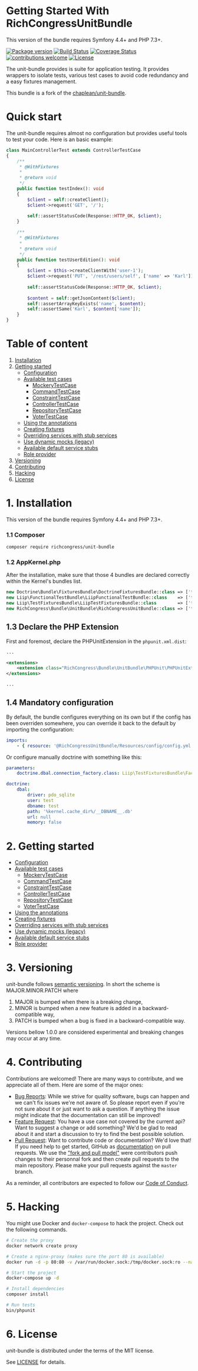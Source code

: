 Getting Started With RichCongressUnitBundle
=======================================

This version of the bundle requires Symfony 4.4+ and PHP 7.3+.

[![Package version](https://img.shields.io/packagist/v/richcongress/unit-bundle.svg)](https://packagist.org/packages/richcongress/unit-bundle)
[![Build Status](https://img.shields.io/travis/richcongress/unit-bundle.svg?branch=master)](https://travis-ci.org/richcongress/unit-bundle?branch=master)
[![Coverage Status](https://coveralls.io/repos/github/richcongress/unit-bundle/badge.svg?branch=master)](https://coveralls.io/github/richcongress/unit-bundle?branch=master)
[![contributions welcome](https://img.shields.io/badge/contributions-welcome-brightgreen.svg?style=flat)](https://github.com/richcongress/unit-bundle/issues)
[![License](https://img.shields.io/badge/license-MIT-red.svg)](LICENSE.md)

The unit-bundle provides is suite for application testing. It provides wrappers to isolate tests, various test cases to avoid code redundancy and a easy fixtures management.

This bundle is a fork of the [chaplean/unit-bundle](https://github.com/chaplean/unit-bundle).


# Quick start

The unit-bundle requires almost no configuration but provides useful tools to test your code. Here is an basic example:

```php
class MainControllerTest extends ControllerTestCase
{
    /**
     * @WithFixtures
     * 
     * @return void
     */
    public function testIndex(): void
    {
        $client = self::createClient();
        $client->request('GET', '/');
    
        self::assertStatusCode(Response::HTTP_OK, $client);
    }

    /**
     * @WithFixtures
     * 
     * @return void
     */
    public function testUserEdition(): void
    {
        $client = $this->createClientWith('user-1');
        $client->request('PUT', '/rest/users/self', ['name' => 'Karl']);
    
        self::assertStatusCode(Response::HTTP_OK, $client);
    
        $content = self::getJsonContent($client);
        self::assertArrayKeyExists('name', $content);
        self::assertSame('Karl', $content['name']);
    }
}
```


# Table of content

1. [Installation](#1-installation)
2. [Getting started](#2-getting-started)
    - [Configuration](Docs/Configuration.md)
    - [Available test cases](Docs/TestCases.md)
        - [MockeryTestCase](Docs/TestCases.md#mockerytestcase)
        - [CommandTestCase](Docs/TestCases.md#commandtestcase)
        - [ConstraintTestCase](Docs/TestCases.md#constrainttestcase)
        - [ControllerTestCase](Docs/TestCases.md#controllertestcase)
        - [RepositoryTestCase](Docs/TestCases.md#repositorytestcase)
        - [VoterTestCase](Docs/TestCases.md#votertestcase)
    - [Using the annotations](Docs/Annotations.md)
    - [Creating fixtures](Docs/TestFixtures.md)
    - [Overriding services with stub services](Docs/OverrideServices.md#overriding-services-with-stub-services)
    - [Use dynamic mocks (legacy)](Docs/OverrideServices.md#use-dynamic-mocks-legacy)
    - [Available default service stubs](Docs/OverrideServices.md#available-default-service-stubs)
    - [Role provider](Docs/RoleProvider.md)
4. [Versioning](#3-versioning)
5. [Contributing](#4-contributing)
6. [Hacking](#5-hacking)
7. [License](#6-license)


# 1. Installation

This version of the bundle requires Symfony 4.4+ and PHP 7.3+.

### 1.1 Composer

```bash
composer require richcongress/unit-bundle
```

### 1.2 AppKernel.php

After the installation, make sure that those 4 bundles are declared correctly within the Kernel's bundles list.

```php
new Doctrine\Bundle\FixturesBundle\DoctrineFixturesBundle::class => ['test' => true],
new Liip\FunctionalTestBundle\LiipFunctionalTestBundle::class    => ['test' => true],
new Liip\TestFixturesBundle\LiipTestFixturesBundle::class        => ['test' => true],
new RichCongress\Bundle\UnitBundle\RichCongressUnitBundle::class => ['test' => true],
```

## 1.3 Declare the PHP Extension

First and foremost, declare the PHPUnitExtension in the `phpunit.xml.dist`:

```xml
...

<extensions>
    <extension class="RichCongress\Bundle\UnitBundle\PHPUnit\PHPUnitExtension" />
</extensions>

...
```

## 1.4 Mandatory configuration 

By default, the bundle configures everything on its own but if the config has been overriden somewhere, you can override it back to the default by importing the configuration:

```yaml
imports:
    - { resource: '@RichCongressUnitBundle/Resources/config/config.yml' }
```

Or configure manually doctrine with something like this:

```yaml
parameters:
    doctrine.dbal.connection_factory.class: Liip\TestFixturesBundle\Factory\ConnectionFactory

doctrine:
    dbal:
        driver: pdo_sqlite
        user: test
        dbname: test
        path: '%kernel.cache_dir%/__DBNAME__.db'
        url: null
        memory: false
```


# 2. Getting started

- [Configuration](Docs/Configuration.md)
- [Available test cases](Docs/TestCases.md)
    - [MockeryTestCase](Docs/TestCases.md#mockerytestcase)
    - [CommandTestCase](Docs/TestCases.md#commandtestcase)
    - [ConstraintTestCase](Docs/TestCases.md#constrainttestcase)
    - [ControllerTestCase](Docs/TestCases.md#controllertestcase)
    - [RepositoryTestCase](Docs/TestCases.md#repositorytestcase)
    - [VoterTestCase](Docs/TestCases.md#votertestcase)
- [Using the annotations](Docs/Annotations.md)
- [Creating fixtures](Docs/TestFixtures.md)
- [Overriding services with stub services](Docs/OverrideServices.md#overriding-services-with-stub-services)
- [Use dynamic mocks (legacy)](Docs/OverrideServices.md#use-dynamic-mocks-legacy)
- [Available default service stubs](Docs/OverrideServices.md#available-default-service-stubs)
- [Role provider](Docs/RoleProvider.md)


# 3. Versioning

unit-bundle follows [semantic versioning](https://semver.org/). In short the scheme is MAJOR.MINOR.PATCH where
1. MAJOR is bumped when there is a breaking change,
2. MINOR is bumped when a new feature is added in a backward-compatible way,
3. PATCH is bumped when a bug is fixed in a backward-compatible way.

Versions bellow 1.0.0 are considered experimental and breaking changes may occur at any time.


# 4. Contributing

Contributions are welcomed! There are many ways to contribute, and we appreciate all of them. Here are some of the major ones:

* [Bug Reports](https://github.com/richcongress/unit-bundle/issues): While we strive for quality software, bugs can happen and we can't fix issues we're not aware of. So please report even if you're not sure about it or just want to ask a question. If anything the issue might indicate that the documentation can still be improved!
* [Feature Request](https://github.com/richcongress/unit-bundle/issues): You have a use case not covered by the current api? Want to suggest a change or add something? We'd be glad to read about it and start a discussion to try to find the best possible solution.
* [Pull Request](https://github.com/richcongress/unit-bundle/merge_requests): Want to contribute code or documentation? We'd love that! If you need help to get started, GitHub as [documentation](https://help.github.com/articles/about-pull-requests/) on pull requests. We use the ["fork and pull model"](https://help.github.com/articles/about-collaborative-development-models/) were contributors push changes to their personnal fork and then create pull requests to the main repository. Please make your pull requests against the `master` branch.

As a reminder, all contributors are expected to follow our [Code of Conduct](CODE_OF_CONDUCT.md).


# 5. Hacking

You might use Docker and `docker-compose` to hack the project. Check out the following commands.

```bash
# Create the proxy
docker network create proxy

# Create a nginx-proxy (makes sure the port 80 is available)
docker run -d -p 80:80 -v /var/run/docker.sock:/tmp/docker.sock:ro --name nginx-proxy --net proxy --privileged --userns=host richcongress/nginx-proxy

# Start the project
docker-compose up -d

# Install dependencies
composer install

# Run tests
bin/phpunit
```


# 6. License

unit-bundle is distributed under the terms of the MIT license.

See [LICENSE](LICENSE.md) for details.